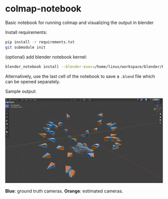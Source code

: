# colmap-notebook

Basic notebook for running colmap and visualizing the output in blender

Install requirements:

```bash
pip install -r requirements.txt
git submodule init
```

(optional) add blender notebook kernel:

```bash
blender_notebook install --blender-exec=/home/linus/workspace/blender/blender-4.0.1-linux-x64/blender --kernel-name blender-colmap
```

Alternatively, use the last cell of the notebook to save a `.blend` file which can be opened separately.

Sample output:

![alt text](reconstruction.png)

**Blue**: ground truth cameras. **Orange**: estimated cameras.
